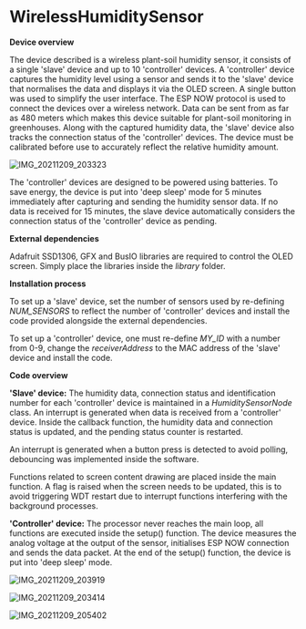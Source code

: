 # WirelessHumiditySensor

**Device overview**

The device described is a wireless plant-soil humidity sensor, it consists of a single 'slave' device and up to 10 'controller' devices. A 'controller' device captures the humidity level using a sensor and sends it to the 'slave' device that normalises the data and displays it via the OLED screen. A single button was used to simplify the user interface. The ESP NOW protocol is used to connect the devices over a wireless network. Data can be sent from as far as 480 meters which makes this device suitable for plant-soil monitoring in greenhouses. Along with the captured humidity data, the 'slave' device also tracks the connection status of the 'controller' devices. The device must be calibrated before use to accurately reflect the relative humidity amount. 

![IMG_20211209_203323](https://user-images.githubusercontent.com/68562161/145469727-ef667d45-2756-4d98-a8f7-de8990bd72a1.jpg)


The 'controller' devices are designed to be powered using batteries. To save energy, the device is put into 'deep sleep' mode for 5 minutes immediately after capturing and sending the humidity sensor data. If no data is received for 15 minutes, the slave device automatically considers the connection status of the 'controller' device as pending.

**External dependencies**

Adafruit SSD1306, GFX and BusIO libraries are required to control the OLED screen. Simply place the libraries inside the _library_ folder.

**Installation process**

To set up a 'slave' device, set the number of sensors used by re-defining _NUM_SENSORS_  to reflect the number of 'controller' devices and install the code provided alongside the external dependencies. 

To set up a 'controller' device, one must re-define _MY_ID_ with a number from 0-9, change the _receiverAddress_ to the MAC address of the 'slave' device and install the code.

**Code overview**

**'Slave' device:** 
The humidity data, connection status and identification number for each 'controller' device is maintained in a _HumiditySensorNode_ class. An interrupt is generated when data is received from a 'controller' device. Inside the callback function, the humidity data and connection status is updated, and the pending status counter is restarted. 

An interrupt is generated when a button press is detected to avoid polling, debouncing was implemented inside the software.

Functions related to screen content drawing are placed inside the main function. A flag is raised when the screen needs to be updated, this is to avoid triggering WDT restart due to interrupt functions interfering with the background processes. 

**'Controller' device:**
The processor never reaches the main loop, all functions are executed inside the setup() function. The device measures the analog voltage at the output of the sensor, initialises ESP NOW connection and sends the data packet. At the end of the setup() function, the device is put into 'deep sleep' mode. 

![IMG_20211209_203919](https://user-images.githubusercontent.com/68562161/145469962-c4acc326-0168-4965-b2c7-6f554707a749.jpg)

![IMG_20211209_203414](https://user-images.githubusercontent.com/68562161/145469967-2330cb6c-0a90-4940-9447-eb81f9309ff1.jpg)

![IMG_20211209_205402](https://user-images.githubusercontent.com/68562161/145469973-08cf2054-3496-4d10-916e-d36f52067968.jpg)

